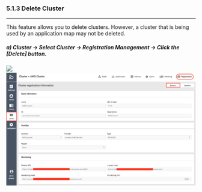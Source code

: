 ### 5.1.3 Delete Cluster

---

This feature allows you to delete clusters. However, a cluster that is being used by an application map may not be deleted.

##### a\) Cluster → Select Cluster → Registration Management → Click the [Delete] button.
![](/assets/EN/2.5/5.1.3_1.png)![](/assets/EN/2.5.3/5.1.3_2.png)



